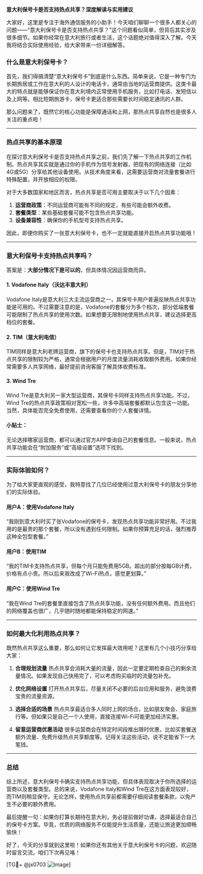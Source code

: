 **意大利保号卡是否支持热点共享？深度解读与实用建议**

大家好，这里是专注于海外通信服务的小助手！今天咱们聊聊一个很多人都关心的问题——“意大利保号卡是否支持热点共享？”这个问题看似简单，但背后其实涉及很多细节。如果你经常在意大利旅行或者生活，这个话题绝对值得深入了解。今天我将结合实际使用经验，给大家带来一份详细解答。

### 什么是意大利保号卡？

首先，我们得搞清楚“意大利保号卡”到底是什么东西。简单来说，它是一种专门为长期旅居或工作在意大利的人设计的电话卡，通常由当地的运营商提供。这类卡最大的特点就是能够保证你在意大利境内正常使用手机服务，比如打电话、发短信以及上网等。相比短期旅游卡，保号卡更适合那些需要长时间稳定通讯的人群。

那么问题来了，既然它的核心功能是保障通话和上网，那热点共享自然也是很多人关注的重点啦！

---

### 热点共享的基本原理

在探讨意大利保号卡是否支持热点共享之前，我们先了解一下热点共享的工作机制。热点共享其实就是通过你的手机作为信号发射器，把现有的网络连接（比如4G或5G）分享给其他设备使用。从技术角度来看，这需要运营商对流量套餐进行特殊配置，并开放相应的权限。

对于大多数国家和地区而言，热点共享是否可用主要取决于以下几个因素：
1. **运营商政策**：不同运营商可能有不同的规定，有些可能会额外收费。
2. **套餐类型**：某些基础套餐可能不包含热点共享功能。
3. **设备兼容性**：确保你的手机型号支持热点共享。

因此，即便你购买了一张意大利保号卡，也不一定就能直接开启热点共享功能哦！

---

### 意大利保号卡支持热点共享吗？

答案是：**大部分情况下是可以的**，但具体情况因运营商而异。

#### 1. Vodafone Italy（沃达丰意大利）
Vodafone Italy是意大利三大主流运营商之一，其保号卡用户普遍反映热点共享功能是可用的。不过需要注意的是，Vodafone的套餐分为多个档次，部分低端套餐可能限制了热点共享的使用次数。如果想要无限制地使用热点共享，建议选择更高档位的套餐。

#### 2. TIM（意大利电信）
TIM同样是意大利老牌运营商，旗下的保号卡也支持热点共享。但是，TIM对于热点共享的限制较为严格，通常会根据用户的月度流量消耗收取额外费用。如果你经常需要多人共享网络，最好提前咨询客服了解具体收费标准。

#### 3. Wind Tre
Wind Tre是意大利另一家大型运营商，其保号卡同样支持热点共享功能。不过，Wind Tre的热点共享政策相对宽松一些，许多中高端套餐都默认包含这一功能。当然，具体能否完全免费使用，还需要查看你的个人套餐详情。

#### 小贴士：
无论选择哪家运营商，都可以通过官方APP查询自己的套餐信息。一般来说，热点共享功能会在“附加服务”或“高级设置”选项下找到。

---

### 实际体验如何？

为了给大家更直观的感受，我特意找了几位已经使用过意大利保号卡的朋友分享他们的实际体验。

#### 用户A：使用Vodafone Italy
“我刚到意大利时买了张Vodafone的保号卡，发现热点共享功能非常好用。不过我用的是最贵的那个套餐，所以没有遇到任何限制。如果你预算充足的话，强烈推荐这种全包型套餐。”

#### 用户B：使用TIM
“我的TIM卡支持热点共享，但每个月只能免费用5GB。超出的部分按每GB计费，价格有点小贵。所以后来我改成了Wi-Fi热点，感觉更划算。”

#### 用户C：使用Wind Tre
“我在Wind Tre的套餐里直接包含了热点共享功能，没有任何额外费用。而且他们的网络覆盖也很广，几乎随时随地都能保持稳定的网速。”

---

### 如何最大化利用热点共享？

既然热点共享这么重要，那么如何让它发挥最大效用呢？这里有几个小技巧分享给大家：

1. **合理规划流量**
   热点共享会消耗大量的流量，因此一定要定期检查自己的剩余流量情况。如果发现自己快用完了，可以考虑购买临时的流量包补充。

2. **优化网络设置**
   打开热点共享后，尽量关闭不必要的后台应用和服务，避免浪费宝贵的流量资源。

3. **选择合适的场景**
   热点共享最适合多人同时上网的场合，比如朋友聚会、家庭旅行等。但如果只是自己一个人使用，直接连接Wi-Fi可能更加经济实惠。

4. **留意运营商优惠活动**
   很多运营商会在特定时间段推出限时优惠，比如买套餐送额外流量、免费升级热点共享额度等。记得关注这些活动，说不定能省下一大笔钱。

---

### 总结

综上所述，意大利保号卡确实支持热点共享功能，但具体表现取决于你所选择的运营商以及套餐类型。总的来说，Vodafone Italy和Wind Tre在这方面表现较好，而TIM则稍显保守。无论怎样，使用热点共享前都需要仔细阅读套餐条款，以免产生不必要的额外费用。

最后提醒一句：如果你打算长期待在意大利，务必提前做好功课，选择最适合自己的保号卡方案。毕竟，优质的网络服务不仅能提升生活质量，还能让旅途更加顺畅愉快！

好了，今天的分享就到这里啦！如果你还有其他关于意大利保号卡的问题，欢迎随时留言交流。咱们下次再见咯！

[TG💪+ @jx0703 ![Image](https://github.com/user-attachments/assets/dbca1d08-cadb-493c-b0ec-ad6f7a83f270)]